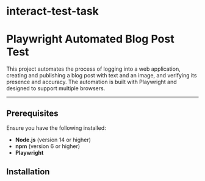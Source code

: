 # interact-test-task

# Playwright Automated Blog Post Test

This project automates the process of logging into a web application, creating and publishing a blog post with text and an image, and verifying its presence and accuracy. The automation is built with Playwright and designed to support multiple browsers.

---

## Prerequisites

Ensure you have the following installed:

- **Node.js** (version 14 or higher)
- **npm** (version 6 or higher)
- **Playwright**

## Installation

